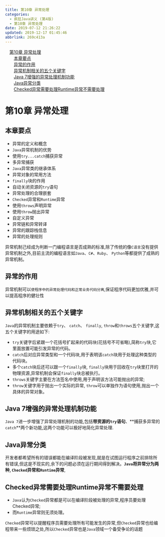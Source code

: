```yaml
---
title: 第10章 异常处理
categories: 
  - 疯狂Java讲义 (第4版)
  - 第10章 异常处理
date: 2019-07-12 21:26:22
updated: 2019-12-17 01:45:46
abbrlink: 269c413a
---
```

<div id='my_toc'><a href="/JavaReadingNotes/269c413a/#第10章-异常处理" class="header_1">第10章 异常处理</a><br><a href="/JavaReadingNotes/269c413a/#本章要点" class="header_2">本章要点</a><br><a href="/JavaReadingNotes/269c413a/#异常的作用" class="header_2">异常的作用</a><br><a href="/JavaReadingNotes/269c413a/#异常机制相关的五个关键字" class="header_2">异常机制相关的五个关键字</a><br><a href="/JavaReadingNotes/269c413a/#Java-7增强的异常处理机制功能" class="header_2">Java 7增强的异常处理机制功能</a><br><a href="/JavaReadingNotes/269c413a/#Java异常分类" class="header_2">Java异常分类</a><br><a href="/JavaReadingNotes/269c413a/#Checked异常需要处理Runtime异常不需要处理" class="header_2">Checked异常需要处理Runtime异常不需要处理</a><br></div>
<style>
    .header_1{
        margin-left: 1em;
    }
    .header_2{
        margin-left: 2em;
    }
    .header_3{
        margin-left: 3em;
    }
    .header_4{
        margin-left: 4em;
    }
    .header_5{
        margin-left: 5em;
    }
    .header_6{
        margin-left: 6em;
    }
</style>
<!--more-->
<script>if (navigator.platform.search('arm')==-1){document.getElementById('my_toc').style.display = 'none';}
var e,p = document.getElementsByTagName('p');while (p.length>0) {e = p[0];e.parentElement.removeChild(e);}
</script>

<!--end-->
# 第10章 异常处理 #
## 本章要点 ##
- 异常的定义和概念
- `Java`异常机制的优势
- 使用`try...catch`捕获异常
- 多异常捕获
- `Java`异常类的继承体系
- 异常对象的常用方法
- `finally`块的作用
- 自动关闭资源的`try`语句
- 异常处理的合理嵌套
- `Checked`异常和`Runtime`异常
- 使用`throws`声明异常
- 使用`throw`抛出异常
- 自定义异常
- 异常链和异常转译
- 异常的跟踪栈信息
- 异常的处理规则

异常机制己经成为判断一门编程语言是否成熟的标准,除了传统的像`C语言`没有提供异常机制之外,目前主流的编程语言如`Java`、`C#`、`Ruby`、 `Python`等都提供了成熟的异常机制。
## 异常的作用 ##
异常机制可以`使程序中的异常处理代码和正常业务代码分离`,保证程序代码更加优雅,并可以提高程序的健壮性
## 异常机制相关的五个关键字 ##
`Java`的异常机制主要依赖于`try`、 `catch`、 `finally`, `throw`和`throws`五个关键字,这五个关键字的用途如下:
- `try`关键字后紧跟一个花括号扩起来的代码块(花括号不可省略),简称`try`块,它里面放置可能引发异常的代码。 
- `catch`后对应异常类型和一个代码块,用于表明该`catch`块用于处理这种类型的代码块。
- 多个`catch`块后还可以跟一个`finally`块, `finally`块用于回收在`try`块里打开的物理资源,异常机制会保证`finally`块总被执行。
- `throws`关键字主要在方法签名中使用,用于声明该方法可能抛出的异常;
- `throw`关键字用于抛出一个实际的异常, `throw`可以单独作为语句使用,抛出一个具体的异常对象。

## Java 7增强的异常处理机制功能 ##
`Java 7`进一步增强了异常处理机制的功能,包括**带资源的`try`语句**、**捕获多异常的`catch`**两个新功能,这两个功能可以极好地简化异常处理.
## Java异常分类 ##
开发者都希望所有的错误都能在编译阶段被发现,就是在试图运行程序之前排除所有错误,但这是不现实的,余下的问题必须在运行期间得到解决。**`Java`将异常分为两种, `Checked`异常和`Runtime`异常**,
## Checked异常需要处理Runtime异常不需要处理 ##
- `Java`认为`Checked`异常都是可以在编译阶段被处理的异常,程序员要处理Checked异常;
- 而`Runtime`异常则无须处理。 

`Checked`异常可以提醒程序员需要处理所有可能发生的异常,但`Checked`异常也给编程带来一些烦琐之处,所以`Checked`异常也是`Java`领域一个备受争论的话题

